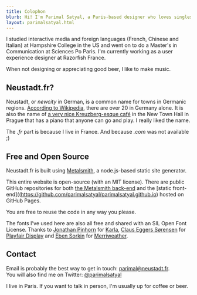 ```yaml
---
title: Colophon
blurb: Hi! I'm Parimal Satyal, a Paris-based designer who loves singlespeed bicycles, Bavarian beer, vegetarian food, metal music and foreign languages.
layout: parimalsatyal.html
---
```


I studied interactive media and foreign languages (French, Chinese and Italian) at Hampshire College in the US and went on to do a Master's in Communication at Sciences Po Paris. I'm currently working as a user experience designer at Razorfish France.

When not designing or appreciating good beer, I like to make music.

## Neustadt.fr?

Neustadt, or *newcity* in German, is a common name for towns in Germanic regions. [According to Wikipedia](https://fr.wikipedia.org/wiki/Neustadt), there are over 20 in Germany alone. It is also the name of [a very nice Kreuzberg-esque café](http://www.cafeneustadt.cz/) in the New Town Hall in Prague that has a piano that anyone can go and play. I really liked the name.

The *.fr* part is because I live in France. And because *.com* was not available ;)

## Free and Open Source

Neustadt.fr is built using [Metalsmith](http://metalsmith.io), a node.js-based static site generator.

This entire website is open-source (with an MIT license). There are public GitHub repositories for both [the Metalsmith back-end](https://github.com/parimalsatyal/neustadt.fr-metalsmith) and the [static front-end]((https://github.com/parimalsatyal/parimalsatyal.github.io) hosted on GitHub Pages.

You are free to reuse the code in any way you please.

The fonts I've used here are also all free and shared with an SIL Open Font License. Thanks to [Jonathan Pinhorn](https://twitter.com/jonpinhorn_type) for [Karla](http://www.fontsquirrel.com/fonts/karla), [Claus Eggers Sørensen](http://www.forthehearts.net/about/) for [Playfair Display](http://www.forthehearts.net/typeface-design/playfair-display/) and [Eben Sorkin](https://github.com/EbenSorkin) for [Merriweather](https://github.com/EbenSorkin/Merriweather).

## Contact

Email is probably the best way to get in touch: <parimal@neustadt.fr>.<br>
You will also find me on Twitter: [@parimalsatyal](https://twitter.com/parimalsatyal)

I live in Paris. If you want to talk in person, I'm usually up for coffee or beer.
